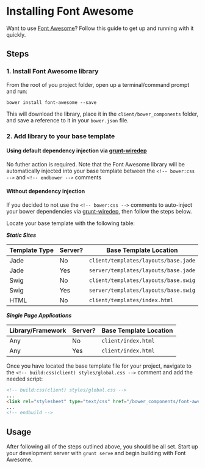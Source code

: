 # Installing Font Awesome
Want to use [Font Awesome](http://purecss.io/)? Follow this guide to get up and running with it quickly.

## Steps

### 1. Install Font Awesome library
From the root of you project folder, open up a terminal/command prompt and run:

```
bower install font-awesome --save
```

This will download the library, place it in the `client/bower_components` folder, and save a reference to it in your `bower.json` file.

### 2. Add library to your base template

#### Using default dependency injection via [grunt-wiredep](https://github.com/stephenplusplus/grunt-wiredep)

No futher action is required. Note that the Font Awesome library will be automatically injected into your base template between the `<!-- bower:css -->` and `<!-- endbower -->` comments

#### Without dependency injection

If you decided to not use the `<!-- bower:css -->` comments to auto-inject your bower dependencies via [grunt-wiredep](https://github.com/stephenplusplus/grunt-wiredep), then follow the steps below.

Locate your base template with the following table:

***Static Sites***

|Template Type | Server? | Base Template Location
|---------|---------------|---------
|Jade | No  | `client/templates/layouts/base.jade`
|Jade | Yes | `server/templates/layouts/base.jade`
|Swig | No |`client/templates/layouts/base.swig`
|Swig | Yes | `server/templates/layouts/base.swig`
|HTML | No | `client/templates/index.html`

***Single Page Applications***

|Library/Framework | Server? | Base Template Location
|---------|---------------|---------
|Any | No  | `client/index.html`
|Any | Yes | `client/index.html`

Once you have located the base template file for your project, navigate to the `<!-- build:css(client) styles/global.css -->` comment and add the needed script:

```html
<!-- build:css(client) styles/global.css -->
...
<link rel="stylesheet" type="text/css" href="/bower_components/font-awesome/css/font-awesome.min.css">
...
<!-- endbuild -->
```


## Usage
After following all of the steps outlined above, you should be all set. Start up your development server with `grunt serve` and begin building with Font Awesome.

